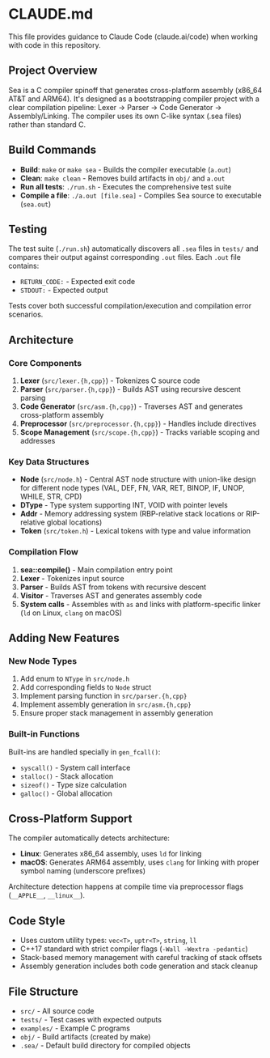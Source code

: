 # CLAUDE.md

This file provides guidance to Claude Code (claude.ai/code) when working with code in this repository.

## Project Overview

Sea is a C compiler spinoff that generates cross-platform assembly (x86_64 AT&T and ARM64). It's designed as a bootstrapping compiler project with a clear compilation pipeline: Lexer → Parser → Code Generator → Assembly/Linking. The compiler uses its own C-like syntax (.sea files) rather than standard C.

## Build Commands

- **Build**: `make` or `make sea` - Builds the compiler executable (`a.out`)
- **Clean**: `make clean` - Removes build artifacts in `obj/` and `a.out`
- **Run all tests**: `./run.sh` - Executes the comprehensive test suite
- **Compile a file**: `./a.out [file.sea]` - Compiles Sea source to executable (`sea.out`)

## Testing

The test suite (`./run.sh`) automatically discovers all `.sea` files in `tests/` and compares their output against corresponding `.out` files. Each `.out` file contains:
- `RETURN_CODE:` - Expected exit code
- `STDOUT:` - Expected output

Tests cover both successful compilation/execution and compilation error scenarios.

## Architecture

### Core Components

1. **Lexer** (`src/lexer.{h,cpp}`) - Tokenizes C source code
2. **Parser** (`src/parser.{h,cpp}`) - Builds AST using recursive descent parsing
3. **Code Generator** (`src/asm.{h,cpp}`) - Traverses AST and generates cross-platform assembly
4. **Preprocessor** (`src/preprocessor.{h,cpp}`) - Handles include directives
5. **Scope Management** (`src/scope.{h,cpp}`) - Tracks variable scoping and addresses

### Key Data Structures

- **Node** (`src/node.h`) - Central AST node structure with union-like design for different node types (VAL, DEF, FN, VAR, RET, BINOP, IF, UNOP, WHILE, STR, CPD)
- **DType** - Type system supporting INT, VOID with pointer levels
- **Addr** - Memory addressing system (RBP-relative stack locations or RIP-relative global locations)
- **Token** (`src/token.h`) - Lexical tokens with type and value information

### Compilation Flow

1. **sea::compile()** - Main compilation entry point
2. **Lexer** - Tokenizes input source
3. **Parser** - Builds AST from tokens with recursive descent
4. **Visitor** - Traverses AST and generates assembly code
5. **System calls** - Assembles with `as` and links with platform-specific linker (`ld` on Linux, `clang` on macOS)

## Adding New Features

### New Node Types
1. Add enum to `NType` in `src/node.h`
2. Add corresponding fields to `Node` struct
3. Implement parsing function in `src/parser.{h,cpp}`
4. Implement assembly generation in `src/asm.{h,cpp}`
5. Ensure proper stack management in assembly generation

### Built-in Functions
Built-ins are handled specially in `gen_fcall()`:
- `syscall()` - System call interface
- `stalloc()` - Stack allocation
- `sizeof()` - Type size calculation
- `galloc()` - Global allocation

## Cross-Platform Support

The compiler automatically detects architecture:
- **Linux**: Generates x86_64 assembly, uses `ld` for linking
- **macOS**: Generates ARM64 assembly, uses `clang` for linking with proper symbol naming (underscore prefixes)

Architecture detection happens at compile time via preprocessor flags (`__APPLE__`, `__linux__`).

## Code Style

- Uses custom utility types: `vec<T>`, `uptr<T>`, `string`, `ll`
- C++17 standard with strict compiler flags (`-Wall -Wextra -pedantic`)
- Stack-based memory management with careful tracking of stack offsets
- Assembly generation includes both code generation and stack cleanup

## File Structure

- `src/` - All source code
- `tests/` - Test cases with expected outputs
- `examples/` - Example C programs
- `obj/` - Build artifacts (created by make)
- `.sea/` - Default build directory for compiled objects